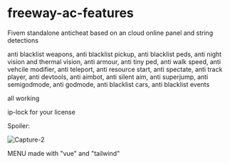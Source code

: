 # freeway-ac-features
Fivem standalone anticheat based on an cloud online panel and string detections


anti blacklist weapons,
anti blacklist pickup,
anti blacklist peds,
anti night vision and thermal vision,
anti armour,
anti tiny ped,
anti walk speed,
anti vehcile modifier,
anti teleport,
anti resource start,
anti spectate,
anti track player,
anti devtools,
anti aimbot,
anti silent aim,
anti superjump,
anti semigodmode,
anti godmode,
anti blacklist cars,
anti blacklist events

all working

ip-lock for your license

Spoiler:

![Capture-2](https://github.com/FREEWAY-TEAM/freeway-ac-features/assets/166235157/d5a9ce26-87fb-412a-a92a-c09dab694e65)

MENU made with "vue" and "tailwind"



